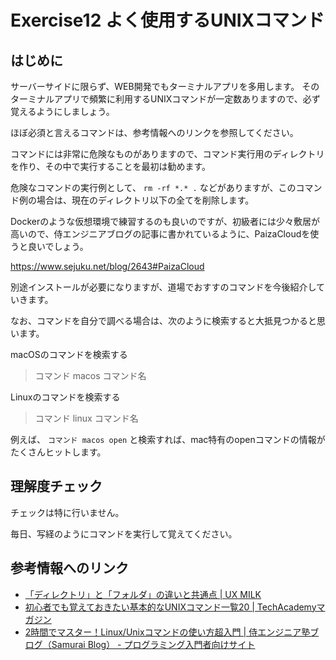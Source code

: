 # Exercise12 よく使用するUNIXコマンド


## はじめに

サーバーサイドに限らず、WEB開発でもターミナルアプリを多用します。
そのターミナルアプリで頻繁に利用するUNIXコマンドが一定数ありますので、必ず覚えるようにしましょう。

ほぼ必須と言えるコマンドは、参考情報へのリンクを参照してください。

コマンドには非常に危険なものがありますので、コマンド実行用のディレクトリを作り、その中で実行することを最初は勧めます。

危険なコマンドの実行例として、 `rm -rf *.* .` などがありますが、このコマンド例の場合は、現在のディレクトリ以下の全てを削除します。

Dockerのような仮想環境で練習するのも良いのですが、初級者には少々敷居が高いので、侍エンジニアブログの記事に書かれているように、PaizaCloudを使うと良いでしょう。

https://www.sejuku.net/blog/2643#PaizaCloud

別途インストールが必要になりますが、道場でおすすのコマンドを今後紹介していきます。

なお、コマンドを自分で調べる場合は、次のように検索すると大抵見つかると思います。

macOSのコマンドを検索する
> コマンド macos コマンド名

Linuxのコマンドを検索する
> コマンド linux コマンド名

例えば、 `コマンド macos open` と検索すれば、mac特有のopenコマンドの情報がたくさんヒットします。


## 理解度チェック

チェックは特に行いません。

毎日、写経のようにコマンドを実行して覚えてください。

## 参考情報へのリンク

- [「ディレクトリ」と「フォルダ」の違いと共通点 | UX MILK](https://uxmilk.jp/27546)
- [初心者でも覚えておきたい基本的なUNIXコマンド一覧20 | TechAcademyマガジン](https://techacademy.jp/magazine/6406)
- [2時間でマスター！Linux/Unixコマンドの使い方超入門 | 侍エンジニア塾ブログ（Samurai Blog） - プログラミング入門者向けサイト](https://www.sejuku.net/blog/2643)


